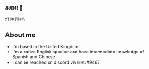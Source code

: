 ### ꋬꂻꈨꅪ! 👋

ꉢꆈꌠꉙꀋꈜꐙꄏ。

## About me

- I'm based in the United Kingdom
- I'm a native English speaker and have intermediate knowledge of Spanish and Chinese
- I can be reached on discord via ꌋꄣꆏꆽ#9467

<!--
**stanalbatross/stanalbatross** is a ✨ _special_ ✨ repository because its `README.md` (this file) appears on your GitHub profile.

Here are some ideas to get you started:

- 🔭 I’m currently working on ...
- 🌱 I’m currently learning ...
- 👯 I’m looking to collaborate on ...
- 🤔 I’m looking for help with ...
- 💬 Ask me about ...
- 📫 How to reach me: ...
- 😄 Pronouns: ...
- ⚡ Fun fact: ...
-->
